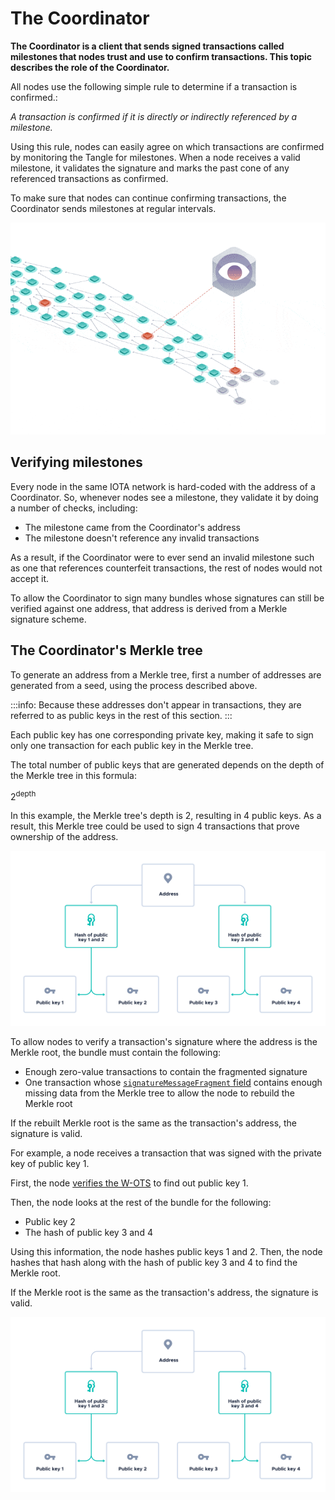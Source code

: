 # The Coordinator

**The Coordinator is a client that sends signed transactions called milestones that nodes trust and use to confirm transactions. This topic describes the role of the Coordinator.**

All nodes use the following simple rule to determine if a transaction is confirmed.:

_A transaction is confirmed if it is directly or indirectly referenced by a milestone._

Using this rule, nodes can easily agree on which transactions are confirmed by monitoring the Tangle for milestones. When a node receives a valid milestone, it validates the signature and marks the past cone of any referenced transactions as confirmed.

To make sure that nodes can continue confirming transactions, the Coordinator sends milestones at regular intervals.

![Milestones being attached to the Tangle](../images/milestones.gif)

## Verifying milestones

Every node in the same IOTA network is hard-coded with the address of a Coordinator. So, whenever nodes see a milestone, they validate it by doing a number of checks, including:

* The milestone came from the Coordinator's address
* The milestone doesn't reference any invalid transactions

As a result, if the Coordinator were to ever send an invalid milestone such as one that references counterfeit transactions, the rest of nodes would not accept it.

To allow the Coordinator to sign many bundles whose signatures can still be verified against one address, that address is derived from a Merkle signature scheme.

## The Coordinator's Merkle tree

To generate an address from a Merkle tree, first a number of addresses are generated from a seed, using the process described above. 

:::info:
Because these addresses don't appear in transactions, they are referred to as public keys in the rest of this section.
:::

Each public key has one corresponding private key, making it safe to sign only one transaction for each public key in the Merkle tree.

The total number of public keys that are generated depends on the depth of the Merkle tree in this formula:

2<sup>depth</sup>

In this example, the Merkle tree's depth is 2, resulting in 4 public keys. As a result, this Merkle tree could be used to sign 4 transactions that prove ownership of the address.

![Example Merkle tree](../images/merkle-tree.png) 

To allow nodes to verify a transaction's signature where the address is the Merkle root, the bundle must contain the following:

- Enough zero-value transactions to contain the fragmented signature
- One transaction whose [`signatureMessageFragment` field](../transactions/transactions.md#signatureMessageFragment) contains enough missing data from the Merkle tree to allow the node to rebuild the Merkle root

If the rebuilt Merkle root is the same as the transaction's address, the signature is valid.

For example, a node receives a transaction that was signed with the private key of public key 1.

First, the node [verifies the W-OTS](#verifying-a-w-ots) to find out public key 1.

Then, the node looks at the rest of the bundle for the following:

- Public key 2
- The hash of public key 3 and 4

Using this information, the node hashes public keys 1 and 2. Then, the node hashes that hash along with the hash of public key 3 and 4 to find the Merkle root.

If the Merkle root is the same as the transaction's address, the signature is valid.

![Example Merkle tree](../images/merkle-tree.png) 